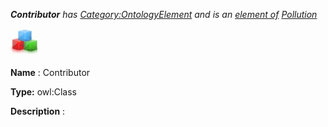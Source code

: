 ___Contributor__ 
 has
 [Category:OntologyElement](../../Category/OntologyElement "Category:OntologyElement") 
 and is an
 [element of](../../Property/ElementOf "Property:ElementOf") 
[Pollution](../../Submissions/Pollution "Submissions:Pollution")_




  





[![Class](../public/images/thumb/2/27/Class.gif/45px-Class.gif)](../../Image/Class.gif "Class")


__Name__ 
 : Contributor
 



__Type:__ 
 owl:Class
 



__Description__ 
 :